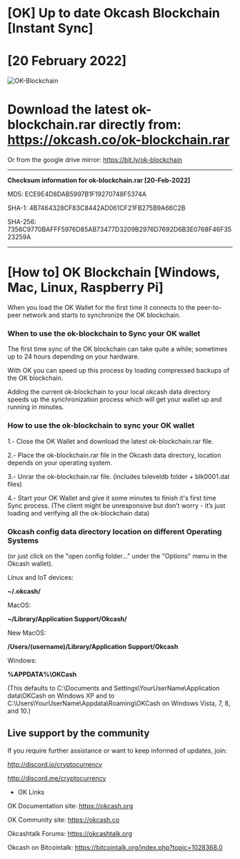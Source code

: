 # [OK] Up to date Okcash Blockchain [Instant Sync]

# [20 February 2022] 

![OK-Blockchain](https://i.imgur.com/JUQA9LW.png)

# Download the latest ok-blockchain.rar directly from: https://okcash.co/ok-blockchain.rar 
Or from the google drive mirror: https://bit.ly/ok-blockchain

---------------------------

**Checksum information for ok-blockchain.rar [20-Feb-2022]**

MD5: ECE9E4D8DAB5997B1F19270748F5374A

SHA-1: 4B7464328CF83C8442AD061CF21FB275B9A66C2B

SHA-256: 7356C9770BAFFF5976D85AB73477D3209B2976D7692D6B3E0768F46F3523259A

---------------------------

# [How to] OK Blockchain [Windows, Mac, Linux, Raspberry Pi]

When you load the OK Wallet for the first time it connects to the peer-to-peer network and starts to synchronize the OK blockchain. 

### When to use the ok-blockchain to Sync your OK wallet

The first time sync of the OK blockchain can take quite a while; sometimes up to 24 hours depending on your hardware. 

With OK you can speed up this process by loading compressed backups of the OK blockchain. 

Adding the current ok-blockchain to your local okcash data directory speeds up the synchronization process which will get your wallet up and running in minutes.

### How to use the ok-blockchain to sync your OK wallet

1.- Close the OK Wallet and download the latest ok-blockchain.rar file.

2.- Place the ok-blockchain.rar file in the Okcash data directory, location depends on your operating system.

3.- Unrar the ok-blockchain.rar file. (includes txleveldb folder + blk0001.dat files)

4.- Start your OK Wallet and give it some minutes to finish it's first time Sync process. 
(The client might be unresponsive but don’t worry - it’s just loading and verifying all the ok-blockchain data)

### Okcash config data directory location on different Operating Systems
(or just click on the "open config folder..." under the "Options" menu in the Okcash wallet).

Linux and IoT devices:

**~/.okcash/**

MacOS:

**~/Library/Application Support/Okcash/**

New MacOS:

**/Users/(username)/Library/Application Support/Okcash**

Windows:

**%APPDATA%\OKCash**

(This defaults to C:\Documents and Settings\YourUserName\Application data\OKCash on Windows XP and to C:\Users\YourUserName\Appdata\Roaming\OKCash on Windows Vista, 7, 8, and 10.)

## Live support by the community

If you require further assistance or want to keep informed of updates, join:

http://discord.io/cryptocurrency

http://discord.me/cryptocurrency

- OK Links 

OK Documentation site: https://okcash.org

OK Community site: https://okcash.co

Okcashtalk Forums: https://okcashtalk.org

Okcash on Bitcointalk: https://bitcointalk.org/index.php?topic=1028368.0
